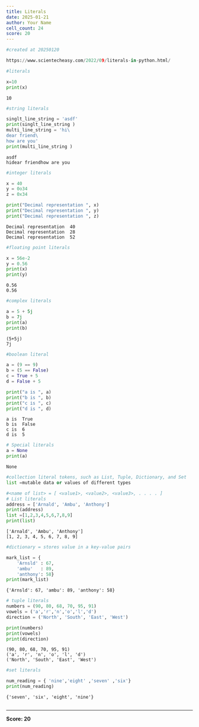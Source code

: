 ```yaml
---
title: Literals
date: 2025-01-21
author: Your Name
cell_count: 24
score: 20
---
```


```python
#created at 20250120
```


```python
https://www.scientecheasy.com/2022/09/literals-in-python.html/
```


```python
#literals
```


```python
x=10
print(x)

```

    10



```python
#string literals
```


```python
singlt_line_string = 'asdf'
print(singlt_line_string )
multi_line_string = 'hi\
dear friend\
how are you'
print(multi_line_string )
```

    asdf
    hidear friendhow are you



```python
#integer literals
```


```python
x = 40
y = 0o34
z = 0x34
```


```python
print("Decimal representation ", x)
print("Decimal representation ", y)
print("Decimal representation ", z) 

```

    Decimal representation  40
    Decimal representation  28
    Decimal representation  52



```python
#floating point literals
```


```python
x = 56e-2
y = 0.56
print(x)
print(y)

```

    0.56
    0.56



```python
#complex literals
```


```python
a = 5 + 5j
b = 7j
print(a)
print(b)

```

    (5+5j)
    7j



```python
#boolean literal
```


```python
a = (9 == 9)
b = (5 == False)
c = True + 5
d = False + 5 

print("a is ", a)
print("b is ", b)
print("c is ", c)
print("d is ", d)

```

    a is  True
    b is  False
    c is  6
    d is  5



```python
# Special literals
a = None
print(a) 

```

    None



```python
#collection literal tokens, such as List, Tuple, Dictionary, and Set
list =mutable data or values of different types
```


```python
#<name of list> = [ <value1>, <value2>, <value3>, . . . . ]
# List literals
address = ['Arnald', 'Ambu', 'Anthony']
print(address)
list =[1,2,3,4,5,6,7,8,9]
print(list)

```

    ['Arnald', 'Ambu', 'Anthony']
    [1, 2, 3, 4, 5, 6, 7, 8, 9]



```python
#dictionary = stores value in a key-value pairs
```


```python
mark_list = { 
    'Arnsld' : 67,
    'ambu'   : 89,
    'anthony': 58}
print(mark_list)

```

    {'Arnsld': 67, 'ambu': 89, 'anthony': 58}



```python
# tuple literals
numbers = (90, 80, 68, 70, 95, 91)
vowels = ('a','r','n','o','l','d')
direction = ('North', 'South', 'East', 'West')

print(numbers)
print(vowels)
print(direction)

```

    (90, 80, 68, 70, 95, 91)
    ('a', 'r', 'n', 'o', 'l', 'd')
    ('North', 'South', 'East', 'West')



```python
#set literals
```


```python
num_reading = { 'nine','eight' ,'seven' ,'six'}
print(num_reading)
```

    {'seven', 'six', 'eight', 'nine'}



```python

```


---
**Score: 20**